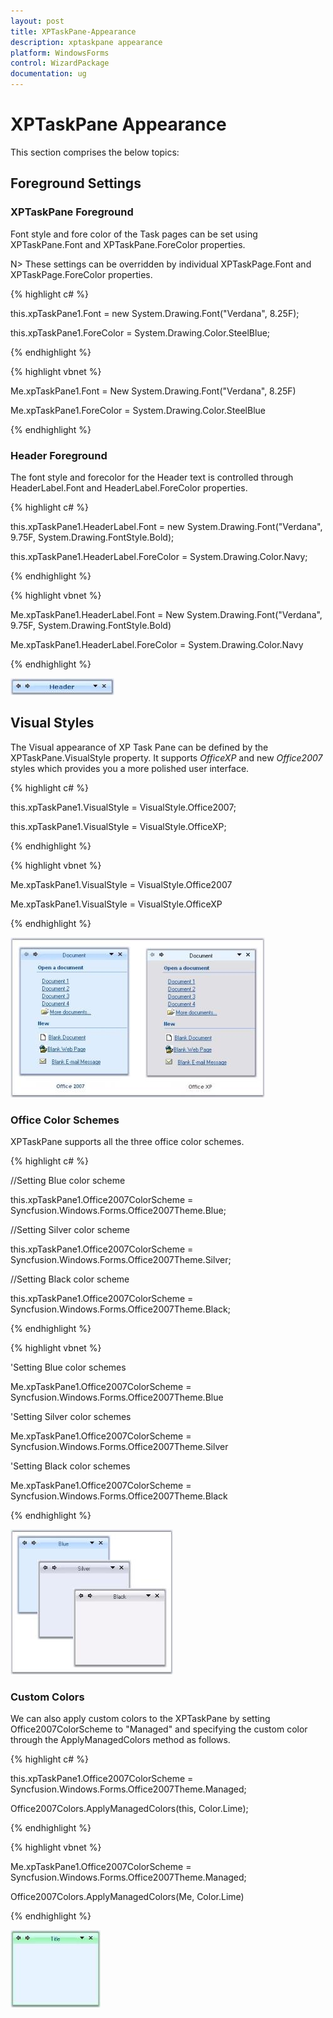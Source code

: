 ```yaml
---
layout: post
title: XPTaskPane-Appearance
description: xptaskpane appearance
platform: WindowsForms
control: WizardPackage 
documentation: ug
---
```


# XPTaskPane Appearance

This section comprises the below topics:

## Foreground Settings

### XPTaskPane Foreground

Font style and fore color of the Task pages can be set using XPTaskPane.Font and XPTaskPane.ForeColor properties. 

N> These settings can be overridden by individual XPTaskPage.Font and XPTaskPage.ForeColor properties.

{% highlight c# %}


this.xpTaskPane1.Font = new System.Drawing.Font("Verdana", 8.25F);

this.xpTaskPane1.ForeColor = System.Drawing.Color.SteelBlue;

{% endhighlight %}

{% highlight vbnet %}



Me.xpTaskPane1.Font = New System.Drawing.Font("Verdana", 8.25F)

Me.xpTaskPane1.ForeColor = System.Drawing.Color.SteelBlue

{% endhighlight %}

### Header Foreground

The font style and forecolor for the Header text is controlled through HeaderLabel.Font and HeaderLabel.ForeColor properties.

{% highlight c# %}


this.xpTaskPane1.HeaderLabel.Font = new System.Drawing.Font("Verdana", 9.75F, System.Drawing.FontStyle.Bold);

this.xpTaskPane1.HeaderLabel.ForeColor = System.Drawing.Color.Navy;

{% endhighlight %}

{% highlight vbnet %}



Me.xpTaskPane1.HeaderLabel.Font = New System.Drawing.Font("Verdana", 9.75F, System.Drawing.FontStyle.Bold)

Me.xpTaskPane1.HeaderLabel.ForeColor = System.Drawing.Color.Navy

{% endhighlight %}

![](XPTaskPane-Appearance_images/XPTaskPane-Appearance_img2.jpeg)



## Visual Styles

The Visual appearance of XP Task Pane can be defined by the XPTaskPane.VisualStyle property. It supports _OfficeXP_ and new _Office2007_ styles which provides you a more polished user interface. 

{% highlight c# %}


this.xpTaskPane1.VisualStyle = VisualStyle.Office2007;

this.xpTaskPane1.VisualStyle = VisualStyle.OfficeXP;

{% endhighlight %}

{% highlight vbnet %}



Me.xpTaskPane1.VisualStyle = VisualStyle.Office2007

Me.xpTaskPane1.VisualStyle = VisualStyle.OfficeXP

{% endhighlight %}

![](XPTaskPane-Appearance_images/XPTaskPane-Appearance_img3.jpeg)



### Office Color Schemes

XPTaskPane supports all the three office color schemes.

{% highlight c# %}



//Setting Blue color scheme

this.xpTaskPane1.Office2007ColorScheme = Syncfusion.Windows.Forms.Office2007Theme.Blue;

//Setting Silver color scheme

this.xpTaskPane1.Office2007ColorScheme = Syncfusion.Windows.Forms.Office2007Theme.Silver;

//Setting Black color scheme

this.xpTaskPane1.Office2007ColorScheme = Syncfusion.Windows.Forms.Office2007Theme.Black;

{% endhighlight %}

{% highlight vbnet %}



'Setting Blue color schemes

Me.xpTaskPane1.Office2007ColorScheme = Syncfusion.Windows.Forms.Office2007Theme.Blue

'Setting Silver color schemes

Me.xpTaskPane1.Office2007ColorScheme = Syncfusion.Windows.Forms.Office2007Theme.Silver

'Setting Black color schemes

Me.xpTaskPane1.Office2007ColorScheme = Syncfusion.Windows.Forms.Office2007Theme.Black

{% endhighlight %}

![](XPTaskPane-Appearance_images/XPTaskPane-Appearance_img4.jpeg)



### Custom Colors

We can also apply custom colors to the XPTaskPane by setting Office2007ColorScheme to "Managed" and specifying the custom color through the ApplyManagedColors method as follows.

{% highlight c# %}



this.xpTaskPane1.Office2007ColorScheme = Syncfusion.Windows.Forms.Office2007Theme.Managed;

Office2007Colors.ApplyManagedColors(this, Color.Lime);

{% endhighlight %}

{% highlight vbnet %}



Me.xpTaskPane1.Office2007ColorScheme = Syncfusion.Windows.Forms.Office2007Theme.Managed;

Office2007Colors.ApplyManagedColors(Me, Color.Lime)

{% endhighlight %}

![](XPTaskPane-Appearance_images/XPTaskPane-Appearance_img5.jpeg)



